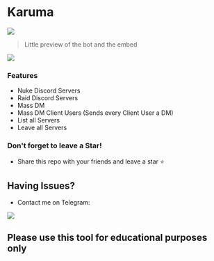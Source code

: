 # Karuma

![](https://github.com/hoemotion/Karuma/blob/main/karuma.png?raw=true)
> Little preview of the bot and the embed
                
				
![](https://img.shields.io/badge/release-v2.0-blue)



### Features

- Nuke Discord Servers
- Raid Discord Servers
- Mass DM
- Mass DM Client Users (Sends every Client User a DM)
- List all Servers
- Leave all Servers

### Don't forget to leave a Star!

- Share this repo with your friends and leave a star ⭐️

## Having Issues?
- Contact me on Telegram:

<a href = "https://t.me/ahegahoe"><img src="https://img.icons8.com/color/48/000000/telegram-app--v5.png"/></a>

## Please use this tool for educational purposes only
